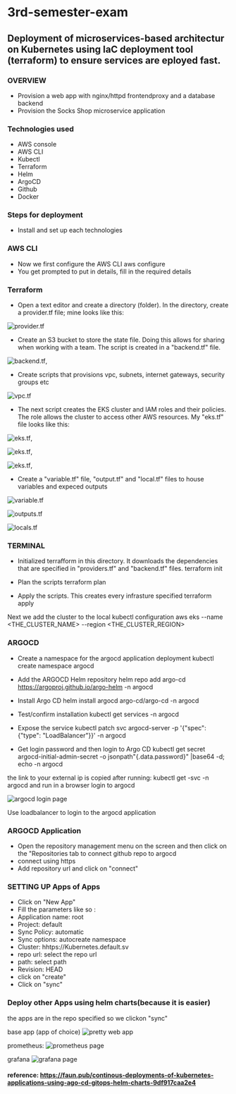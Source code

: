 # 3rd-semester-exam
## Deployment of microservices-based architectur on Kubernetes using IaC deployment tool (terraform) to ensure services are eployed fast.

### OVERVIEW
- Provision a web app with nginx/httpd frontendproxy and a database backend
- Provision the Socks Shop microservice application

### Technologies used
- AWS console
- AWS CLI
- Kubectl
- Terraform
- Helm
- ArgoCD
- Github
- Docker

### Steps for deployment
- Install and set up each technologies

### AWS CLI
- Now we first configure the AWS CLI
aws configure
- You get prompted to put in details, fill in the required details

### Terraform
- Open a text editor and create a directory (folder). In the directory, create a provider.tf file; mine looks like this:

![provider.tf](https://github.com/Ekoyon/3rd-semester-exam/blob/main/provider.tf.png) 

- Create an S3 bucket to store the state file. Doing this allows for sharing when working with a team.
The script is created in a "backend.tf" file.

![backend.tf](https://github.com/Ekoyon/3rd-semester-exam/blob/main/backend.tf.png),

- Create scripts that provisions vpc, subnets, internet gateways, security groups etc

![vpc.tf](https://github.com/Ekoyon/3rd-semester-exam/blob/main/vpc.tf.png)

- The next script creates the EKS cluster and IAM roles and their policies. The role allows the cluster to access other AWS resources. My "eks.tf" file looks like this:

![eks.tf](https://github.com/Ekoyon/3rd-semester-exam/blob/main/eks.tf.png),

![eks.tf](https://github.com/Ekoyon/3rd-semester-exam/blob/main/eks2.tf.png),

![eks.tf](https://github.com/Ekoyon/3rd-semester-exam/blob/main/eks3.tf.png),

- Create a "variable.tf" file, "output.tf" and "local.tf" files to house variables and expeced outputs

![variable.tf](https://github.com/Ekoyon/3rd-semester-exam/blob/main/variable.tf.png)

![outputs.tf](https://github.com/Ekoyon/3rd-semester-exam/blob/main/outputs.tf.png)

![locals.tf](https://github.com/Ekoyon/3rd-semester-exam/blob/main/locals.tf.png)

### TERMINAL
- Initialized terrafform in this directory. It downloads the dependencies that are specified in "providers.tf" and "backend.tf" files.
terraform init

- Plan the scripts
terraform plan

- Apply the scripts. This creates every infrasture specified
terraform apply

Next we add the cluster to the local kubectl configuration
aws eks --name <THE_CLUSTER_NAME> --region <THE_CLUSTER_REGION>

### ARGOCD
- Create a namespace for the argocd application deployment
kubectl create namespace argocd

- Add the ARGOCD Helm repository
helm repo add argo-cd https://argoproj.github.io/argo-helm -n argocd

- Install Argo CD
helm install argocd argo-cd/argo-cd -n argocd

- Test/confirm installation
kubectl get services -n argocd

- Expose the service
kubectl patch svc argocd-server -p '{"spec": {"type": "LoadBalancer"}}' -n argocd

- Get login password and then login to Argo CD
kubectl get secret argocd-initial-admin-secret -o jsonpath"{.data.password}" |base64 -d; echo -n argocd

the link to your external ip is copied after running: kubectl get -svc -n argocd and run in a browser
login to argocd

![argocd login page](https://github.com/Ekoyon/3rd-semester-exam/blob/main/argocd.ekoyon.me%20.jpg)

Use loadbalancer to login to the argocd application

### ARGOCD Application
- Open the repository management menu on the screen and then click on the "Repositories tab to connect github repo to argocd
- connect using https
- Add repository url and click on "connect"

### SETTING UP Apps of Apps
- Click on "New App"
- Fill the parameters like so :
- Application name: root
- Project: default
- Sync Policy: automatic
- Sync options: autocreate namespace
- Cluster: hhtps://Kubernetes.default.sv
- repo url: select the repo url
- path: select path
- Revision: HEAD
- click on "create"
- Click on "sync"

### Deploy other Apps using helm charts(because it is easier)
the apps are in the repo specified so we clickon "sync"

base app (app of choice)
![pretty web app](https://github.com/Ekoyon/3rd-semester-exam/blob/main/motion.ekoyon.me%20.jpg)

prometheus:
![prometheus page](https://github.com/Ekoyon/3rd-semester-exam/blob/main/prometheus.ekoyon.me%20.jpg)

grafana
![grafana page](https://github.com/Ekoyon/3rd-semester-exam/blob/main/grafana.ekoyon.me%20.jpg)


#### reference: https://faun.pub/continous-deployments-of-kubernetes-applications-using-ago-cd-gitops-helm-charts-9df917caa2e4
